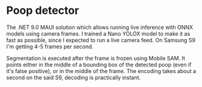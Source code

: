 # Poop detector

The .NET 9.0 MAUI solution which allows running live inference with ONNX models using camera frames.
I trained a Nano YOLOX model to make it as fast as possible, since I expected to run a live camera feed. 
On Samsung S9 I'm getting 4-5 frames per second.

Segmentation is executed after the frame is frozen using Mobile SAM. It points either in the middle of a bounding box of the detected poop (even if it's false positive), or in the middle of the frame.
The encoding takes about a second on the said S9, decoding is practically instant.